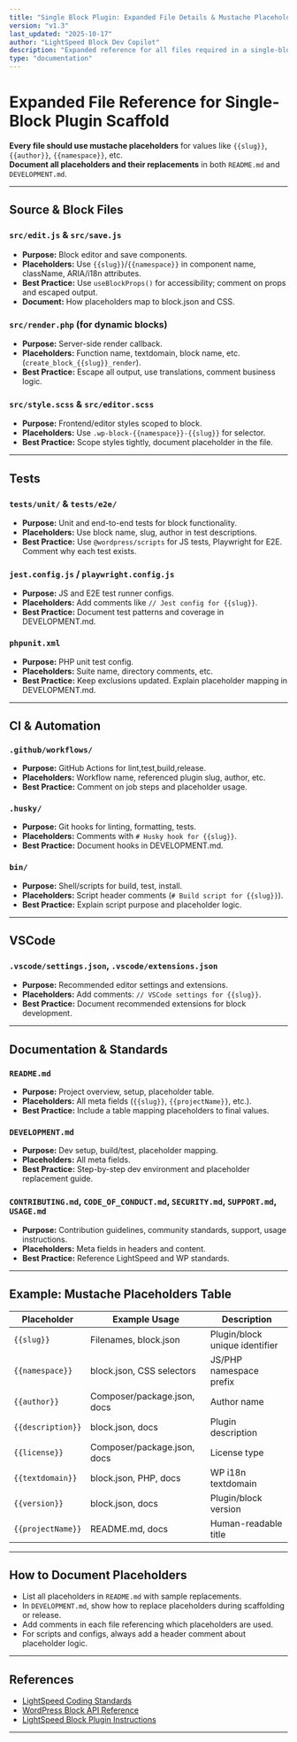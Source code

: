 ```yaml
---
title: "Single Block Plugin: Expanded File Details & Mustache Placeholders"
version: "v1.3"
last_updated: "2025-10-17"
author: "LightSpeed Block Dev Copilot"
description: "Expanded reference for all files required in a single-block plugin, including dev, test, CI, and automation files. Covers purpose, standards, placeholder usage, and documentation."
type: "documentation"
---
```


# Expanded File Reference for Single-Block Plugin Scaffold

**Every file should use mustache placeholders** for values like `{{slug}}`, `{{author}}`, `{{namespace}}`, etc.  
**Document all placeholders and their replacements** in both `README.md` and `DEVELOPMENT.md`.

---

## Source & Block Files

### `src/edit.js` & `src/save.js`
- **Purpose:** Block editor and save components.
- **Placeholders:** Use `{{slug}}`/`{{namespace}}` in component name, className, ARIA/i18n attributes.
- **Best Practice:** Use `useBlockProps()` for accessibility; comment on props and escaped output.
- **Document:** How placeholders map to block.json and CSS.

### `src/render.php` (for dynamic blocks)
- **Purpose:** Server-side render callback.
- **Placeholders:** Function name, textdomain, block name, etc. (`create_block_{{slug}}_render`).
- **Best Practice:** Escape all output, use translations, comment business logic.

### `src/style.scss` & `src/editor.scss`
- **Purpose:** Frontend/editor styles scoped to block.
- **Placeholders:** Use `.wp-block-{{namespace}}-{{slug}}` for selector.
- **Best Practice:** Scope styles tightly, document placeholder in the file.

---

## Tests

### `tests/unit/` & `tests/e2e/`
- **Purpose:** Unit and end-to-end tests for block functionality.
- **Placeholders:** Use block name, slug, author in test descriptions.
- **Best Practice:** Use `@wordpress/scripts` for JS tests, Playwright for E2E. Comment why each test exists.

### `jest.config.js` / `playwright.config.js`
- **Purpose:** JS and E2E test runner configs.
- **Placeholders:** Add comments like `// Jest config for {{slug}}`.
- **Best Practice:** Document test patterns and coverage in DEVELOPMENT.md.

### `phpunit.xml`
- **Purpose:** PHP unit test config.
- **Placeholders:** Suite name, directory comments, etc.
- **Best Practice:** Keep exclusions updated. Explain placeholder mapping in DEVELOPMENT.md.

---

## CI & Automation

### `.github/workflows/`
- **Purpose:** GitHub Actions for lint,test,build,release.
- **Placeholders:** Workflow name, referenced plugin slug, author, etc.
- **Best Practice:** Comment on job steps and placeholder usage.

### `.husky/`
- **Purpose:** Git hooks for linting, formatting, tests.
- **Placeholders:** Comments with `# Husky hook for {{slug}}`.
- **Best Practice:** Document hooks in DEVELOPMENT.md.

### `bin/`
- **Purpose:** Shell/scripts for build, test, install.
- **Placeholders:** Script header comments (`# Build script for {{slug}}`).
- **Best Practice:** Explain script purpose and placeholder logic.

---

## VSCode

### `.vscode/settings.json`, `.vscode/extensions.json`
- **Purpose:** Recommended editor settings and extensions.
- **Placeholders:** Add comments: `// VSCode settings for {{slug}}`.
- **Best Practice:** Document recommended extensions for block development.

---

## Documentation & Standards

### `README.md`
- **Purpose:** Project overview, setup, placeholder table.
- **Placeholders:** All meta fields (`{{slug}}`, `{{projectName}}`, etc.).
- **Best Practice:** Include a table mapping placeholders to final values.

### `DEVELOPMENT.md`
- **Purpose:** Dev setup, build/test, placeholder mapping.
- **Placeholders:** All meta fields.
- **Best Practice:** Step-by-step dev environment and placeholder replacement guide.

### `CONTRIBUTING.md`, `CODE_OF_CONDUCT.md`, `SECURITY.md`, `SUPPORT.md`, `USAGE.md`
- **Purpose:** Contribution guidelines, community standards, support, usage instructions.
- **Placeholders:** Meta fields in headers and content.
- **Best Practice:** Reference LightSpeed and WP standards.

---

## Example: Mustache Placeholders Table

| Placeholder         | Example Usage               | Description                    |
|---------------------|----------------------------|--------------------------------|
| `{{slug}}`          | Filenames, block.json      | Plugin/block unique identifier |
| `{{namespace}}`     | block.json, CSS selectors  | JS/PHP namespace prefix        |
| `{{author}}`        | Composer/package.json, docs| Author name                    |
| `{{description}}`   | block.json, docs           | Plugin description             |
| `{{license}}`       | Composer/package.json, docs| License type                   |
| `{{textdomain}}`    | block.json, PHP, docs      | WP i18n textdomain             |
| `{{version}}`       | block.json, docs           | Plugin/block version           |
| `{{projectName}}`   | README.md, docs            | Human-readable title           |

---

## How to Document Placeholders

- List all placeholders in `README.md` with sample replacements.
- In `DEVELOPMENT.md`, show how to replace placeholders during scaffolding or release.
- Add comments in each file referencing which placeholders are used.
- For scripts and configs, always add a header comment about placeholder logic.

---

## References

- [LightSpeed Coding Standards](https://github.com/lightspeedwp/.github/blob/master/.github/instructions/coding-standards.instructions.md)
- [WordPress Block API Reference](https://developer.wordpress.org/block-editor/reference-guides/block-api/)
- [LightSpeed Block Plugin Instructions](https://github.com/lightspeedwp/.github/tree/master/.github/instructions)

---
